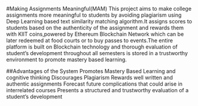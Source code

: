 #Making Assignments Meaningful(MAM)
This project aims to make college assignments more meaningful to students by avoiding plagiarism using Deep Learning based text similarity matching algorithm.It assigns scores to students based on the authenticity of the assignment and rewards them with KIIT coins,powered by Ethereum Blockchain Network which can be later redeemed at food courts or to buy passes to events.The entire platform is built on Blockchain technology and thorough evaluation of student’s development throughout all semesters is stored in a trustworthy environment to promote mastery based learning.


##Advantages of the System
Promotes Mastery Based Learning and cognitive thinking
Discourages Plagiarism
Rewards well written and authentic assignments
Forecast future complications that could arise in interrelated courses
Presents a structured and trustworthy evaluation of a student’s development
